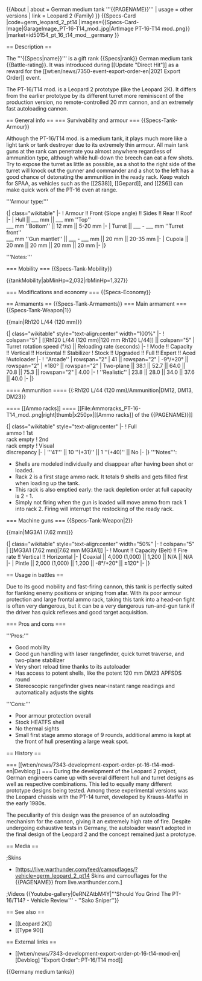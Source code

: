 {{About
| about = German medium tank '''{{PAGENAME}}'''
| usage = other versions
| link = Leopard 2 (Family)
}}
{{Specs-Card
|code=germ_leopard_2_pt14
|images={{Specs-Card-Image|GarageImage_PT-16-T14_mod..jpg|ArtImage PT-16-T14 mod..png}}
|market=id50154_pt_16_t14_mod__germany
}}

== Description ==
<!-- ''In the description, the first part should be about the history of the creation and combat usage of the vehicle, as well as its key features. In the second part, tell the reader about the ground vehicle in the game. Insert a screenshot of the vehicle, so that if the novice player does not remember the vehicle by name, he will immediately understand what kind of vehicle the article is talking about.'' -->
The '''{{Specs|name}}''' is a gift rank {{Specs|rank}} German medium tank {{Battle-rating}}. It was introduced during [[Update "Direct Hit"]] as a reward for the [[wt:en/news/7350-event-export-order-en|2021 Export Order]] event.

The PT-16/T14 mod. is a Leopard 2 prototype (like the Leopard 2K). It differs from the earlier prototype by its different turret more reminiscent of the production version, no remote-controlled 20 mm cannon, and an extremely fast autoloading cannon.

== General info ==
=== Survivability and armour ===
{{Specs-Tank-Armour}}
<!-- ''Describe armour protection. Note the most well protected and key weak areas. Appreciate the layout of modules as well as the number and location of crew members. Is the level of armour protection sufficient, is the placement of modules helpful for survival in combat? If necessary use a visual template to indicate the most secure and weak zones of the armour.'' -->
Although the PT-16/T14 mod. is a medium tank, it plays much more like a light tank or tank destroyer due to its extremely thin armour. All main tank guns at the rank can penetrate you almost anywhere regardless of ammunition type, although while hull-down the breech can eat a few shots. Try to expose the turret as little as possible, as a shot to the right side of the turret will knock out the gunner and commander and a shot to the left has a good chance of detonating the ammunition in the ready rack. Keep watch for SPAA, as vehicles such as the [[2S38]], [[Gepard]], and [[2S6]] can make quick work of the PT-16 even at range.

'''Armour type:''' <!-- The types of armour present on the vehicle and their general locations -->
<!-- Example: * Rolled homogeneous armour (Front, Side, Rear, Hull roof)
* Cast homogeneous armour (Turret, Transmission area) -->

{| class="wikitable"
|-
! Armour !! Front (Slope angle) !! Sides !! Rear !! Roof
|-
| Hull || ___ mm || ___ mm ''Top'' <br> ___ mm ''Bottom'' || 12 mm || 5-20 mm
|-
| Turret || ___ - ___ mm ''Turret front'' <br> ___ mm ''Gun mantlet'' || ___ - ___ mm || 20 mm || 20-35 mm
|-
| Cupola || 20 mm || 20 mm || 20 mm || 20 mm
|-
|}

'''Notes:''' <!-- Any additional notes which the user needs to be aware of -->
<!-- Example: * Suspension wheels are 20 mm thick, tracks are 30 mm thick, and torsion bars are 60 mm thick. -->

=== Mobility ===
{{Specs-Tank-Mobility}}
<!-- ''Write about the mobility of the ground vehicle. Estimate the specific power and manoeuvrability, as well as the maximum speed forwards and backwards.'' -->

{{tankMobility|abMinHp=2,032|rbMinHp=1,327}}

=== Modifications and economy ===
{{Specs-Economy}}

== Armaments ==
{{Specs-Tank-Armaments}}
=== Main armament ===
{{Specs-Tank-Weapon|1}}
<!-- ''Give the reader information about the characteristics of the main gun. Assess its effectiveness in a battle based on the reloading speed, ballistics and the power of shells. Do not forget about the flexibility of the fire, that is how quickly the cannon can be aimed at the target, open fire on it and aim at another enemy. Add a link to the main article on the gun: <code><nowiki>{{main|Name of the weapon}}</nowiki></code>. Describe in general terms the ammunition available for the main gun. Give advice on how to use them and how to fill the ammunition storage.'' -->
{{main|Rh120 L/44 (120 mm)}}

{| class="wikitable" style="text-align:center" width="100%"
|-
! colspan="5" | [[Rh120 L/44 (120 mm)|120 mm Rh120 L/44]] || colspan="5" | Turret rotation speed (°/s) || Reloading rate (seconds)
|-
! Mode !! Capacity !! Vertical !! Horizontal !! Stabilizer
! Stock !! Upgraded !! Full !! Expert !! Aced
!Autoloader
|-
! ''Arcade''
| rowspan="2" | 41 || rowspan="2" | -9°/+20° || rowspan="2" | ±180° || rowspan="2" | Two-plane || 38.1 || 52.7 || 64.0 || 70.8 || 75.3 || rowspan="2" | 4.00 
|-
! ''Realistic''
| 23.8 || 28.0 || 34.0 || 37.6 || 40.0
|-
|}

==== Ammunition ====
{{:Rh120 L/44 (120 mm)/Ammunition|DM12, DM13, DM23}}

==== [[Ammo racks]] ====
[[File:Ammoracks_PT-16-T14_mod..png|right|thumb|x250px|[[Ammo racks]] of the {{PAGENAME}}]]
<!-- '''Last updated: 2.13.0.125''' -->
{| class="wikitable" style="text-align:center"
|-
! Full<br>ammo
! 1st<br>rack empty
! 2nd<br>rack empty
! Visual<br>discrepancy
|-
| '''41''' || 10&nbsp;''(+31)'' || 1&nbsp;''(+40)'' || No
|-
|}
'''Notes''':

* Shells are modeled individually and disappear after having been shot or loaded.
* Rack 2 is a first stage ammo rack. It totals 9 shells and gets filled first when loading up the tank.
* This rack is also emptied early: the rack depletion order at full capacity is 2 - 1.
* Simply not firing when the gun is loaded will move ammo from rack 1 into rack 2. Firing will interrupt the restocking of the ready rack.

=== Machine guns ===
{{Specs-Tank-Weapon|2}}
<!-- ''Offensive and anti-aircraft machine guns not only allow you to fight some aircraft but also are effective against lightly armoured vehicles. Evaluate machine guns and give recommendations on its use.'' -->
{{main|MG3A1 (7.62 mm)}}

{| class="wikitable" style="text-align:center" width="50%"
|-
! colspan="5" | [[MG3A1 (7.62 mm)|7.62 mm MG3A1]]
|-
! Mount !! Capacity (Belt) !! Fire rate !! Vertical !! Horizontal
|-
| Coaxial || 4,000 (1,000) || 1,200 || N/A || N/A
|-
| Pintle || 2,000 (1,000) || 1,200 || -8°/+20° || ±120°
|-
|}

== Usage in battles ==
<!-- ''Describe the tactics of playing in the vehicle, the features of using vehicles in the team and advice on tactics. Refrain from creating a "guide" - do not impose a single point of view but instead give the reader food for thought. Describe the most dangerous enemies and give recommendations on fighting them. If necessary, note the specifics of the game in different modes (AB, RB, SB).'' -->
Due to its good mobility and fast-firing cannon, this tank is perfectly suited for flanking enemy positions or sniping from afar. With its poor armour protection and large frontal ammo rack, taking this tank into a head-on fight is often very dangerous, but it can be a very dangerous run-and-gun tank if the driver has quick reflexes and good target acquisition. 

=== Pros and cons ===
<!-- ''Summarise and briefly evaluate the vehicle in terms of its characteristics and combat effectiveness. Mark its pros and cons in a bulleted list. Try not to use more than 6 points for each of the characteristics. Avoid using categorical definitions such as "bad", "good" and the like - use substitutions with softer forms such as "inadequate" and "effective".'' -->

'''Pros:'''

* Good mobility
* Good gun handling with laser rangefinder, quick turret traverse, and two-plane stabilizer
* Very short reload time thanks to its autoloader
* Has access to potent shells, like the potent 120 mm DM23 APFSDS round
* Stereoscopic rangefinder gives near-instant range readings and automatically adjusts the sights

'''Cons:'''

* Poor armour protection overall
* Stock HEATFS shell
* No thermal sights
* Small first stage ammo storage of 9 rounds, additional ammo is kept at the front of hull presenting a large weak spot.

== History ==
<!-- ''Describe the history of the creation and combat usage of the vehicle in more detail than in the introduction. If the historical reference turns out to be too long, take it to a separate article, taking a link to the article about the vehicle and adding a block "/History" (example: <nowiki>https://wiki.warthunder.com/(Vehicle-name)/History</nowiki>) and add a link to it here using the <code>main</code> template. Be sure to reference text and sources by using <code><nowiki><ref></ref></nowiki></code>, as well as adding them at the end of the article with <code><nowiki><references /></nowiki></code>. This section may also include the vehicle's dev blog entry (if applicable) and the in-game encyclopedia description (under <code><nowiki>=== In-game description ===</nowiki></code>, also if applicable).'' -->
=== [[wt:en/news/7343-development-export-order-pt-16-t14-mod-en|Devblog:]] ===
During the development of the Leopard 2 project, German engineers came up with several different hull and turret designs as well as respective combinations. This led to equally many different prototype designs being tested. Among these experimental versions was the Leopard chassis with the PT-14 turret, developed by Krauss-Maffei in the early 1980s. 

The peculiarity of this design was the presence of an autoloading mechanism for the cannon, giving it an extremely high rate of fire. Despite undergoing exhaustive tests in Germany, the autoloader wasn't adopted in the final design of the Leopard 2 and the concept remained just a prototype.

== Media ==
<!-- ''Excellent additions to the article would be video guides, screenshots from the game, and photos.'' -->

;Skins

* [https://live.warthunder.com/feed/camouflages/?vehicle=germ_leopard_2_pt14 Skins and camouflages for the {{PAGENAME}} from live.warthunder.com.]

;Videos
{{Youtube-gallery|0eRNZAtbM4Y|'''Should You Grind The PT-16/T14? - Vehicle Review''' - ''Sako Sniper''}}

== See also ==
<!-- ''Links to the articles on the War Thunder Wiki that you think will be useful for the reader, for example:''
* ''reference to the series of the vehicles;''
* ''links to approximate analogues of other nations and research trees.'' -->

* [[Leopard 2K]]
* [[Type 90]]

== External links ==
<!-- ''Paste links to sources and external resources, such as:''
* ''topic on the official game forum;''
* ''other literature.'' -->

* [[wt:en/news/7343-development-export-order-pt-16-t14-mod-en|[Devblog] "Export Order": PT-16/T14 mod]]

{{Germany medium tanks}}